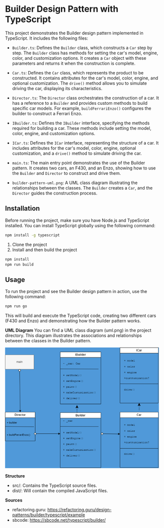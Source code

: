 # Builder Design Pattern with TypeScript

This project demonstrates the Builder design pattern implemented in TypeScript. It includes the following files:

- `Builder.ts`: Defines the `Builder` class, which constructs a `Car` step by step. The `Builder` class has methods for setting the car's model, engine, color, and customization options. It creates a `Car` object with these parameters and returns it when the construction is complete.

- `Car.ts`: Defines the `Car` class, which represents the product to be constructed. It contains attributes for the car's model, color, engine, and optional customization. The `drive()` method allows you to simulate driving the car, displaying its characteristics.

- `Director.ts`: The `Director` class orchestrates the construction of a car. It has a reference to a `Builder` and provides custom methods to build specific car models. For example, `buildFerrariEnzo()` configures the builder to construct a Ferrari Enzo.

- `IBuilder.ts`: Defines the `IBuilder` interface, specifying the methods required for building a car. These methods include setting the model, color, engine, and customization options.

- `ICar.ts`: Defines the `ICar` interface, representing the structure of a car. It includes attributes for the car's model, color, engine, optional customization, and a `drive()` method to simulate driving the car.

- `main.ts`: The main entry point demonstrates the use of the Builder pattern. It creates two cars, an F430, and an Enzo, showing how to use the `Builder` and `Director` to construct and drive them.

- `builder-pattern-uml.png`: A UML class diagram illustrating the relationships between the classes. The `Builder` creates a `Car`, and the `Director` guides the construction process.

## Installation

Before running the project, make sure you have Node.js and TypeScript installed. You can install TypeScript globally using the following command:

```bash
npm install -g typescript
```


1. Clone the project
2. Install and then build the project

```bash
npm install
npm run build
```

## Usage
To run the project and see the Builder design pattern in action, use the following command:

```bash
npm run go
```

This will build and execute the TypeScript code, creating two different cars (F430 and Enzo) and demonstrating how the Builder pattern works.

**UML Diagram**
You can find a UML class diagram (uml.png) in the project directory. This diagram illustrates the associations and relationships between the classes in the Builder pattern.

![Alt text](uml.png)

**Structure**
- src/: Contains the TypeScript source files.
- dist/: Will contain the compiled JavaScript files.

**Sources**
- refactoring.guru: https://refactoring.guru/design-patterns/builder/typescript/example
- sbcode: https://sbcode.net/typescript/builder/













